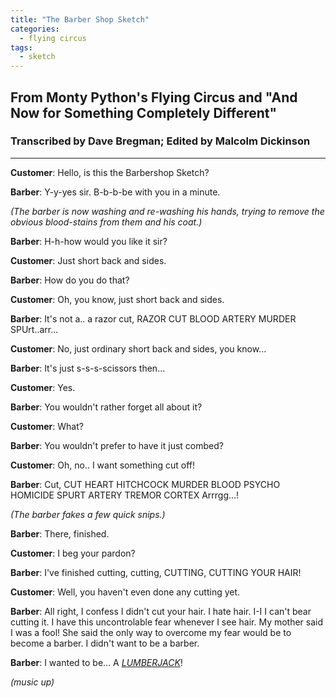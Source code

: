 ```yaml
---
title: "The Barber Shop Sketch"
categories:
  - flying circus
tags:
  - sketch
---
```


## From Monty Python's Flying Circus and "And Now for Something Completely Different"
### Transcribed by Dave Bregman; Edited by Malcolm Dickinson

---

**Customer**: Hello, is this the Barbershop Sketch?

**Barber**: Y-y-yes sir. B-b-b-be with you in a minute.
 
_(The barber is now washing and re-washing his hands, trying to remove the obvious blood-stains from them and his coat.)_
 
**Barber**: H-h-how would you like it sir?

**Customer**: Just short back and sides.

**Barber**: How do you do that?

**Customer**: Oh, you know, just short back and sides.

**Barber**: It's not a.. a razor cut, RAZOR CUT BLOOD ARTERY MURDER SPUrt..arr...

**Customer**: No, just ordinary short back and sides, you know...

**Barber**: It's just s-s-s-scissors then...

**Customer**: Yes.

**Barber**: You wouldn't rather forget all about it?

**Customer**: What?

**Barber**: You wouldn't prefer to have it just combed?

**Customer**: Oh, no.. I want something cut off!

**Barber**: Cut, CUT HEART HITCHCOCK MURDER BLOOD PSYCHO HOMICIDE SPURT ARTERY TREMOR CORTEX Arrrgg...!
 
_(The barber fakes a few quick snips.)_
 
**Barber**: There, finished.

**Customer**: I beg your pardon?

**Barber**: I've finished cutting, cutting, CUTTING, CUTTING YOUR HAIR!

**Customer**: Well, you haven't even done any cutting yet.

**Barber**: All right, I confess I didn't cut your hair. I hate hair. I-I I can't bear cutting it. I have this uncontrolable fear whenever I see hair. My mother said I was a fool! She said the only way to overcome my fear would be to become a barber.  I didn't want to be a barber.

**Barber**: I wanted to be... A [*LUMBERJACK*](lumberjack.html)!

_(music up)_